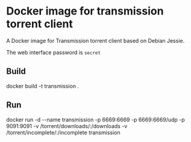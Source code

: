# Docker image for transmission torrent client

A Docker image for Transmission torrent client based on Debian Jessie.

The web interface password is `secret`

## Build

docker build -t transmission .

## Run

docker run -d --name transmission -p 6669:6669 -p 6669:6669/udp -p 9091:9091 -v /torrent/downloads/:/downloads -v /torrent/incomplete/:/incomplete transmission
